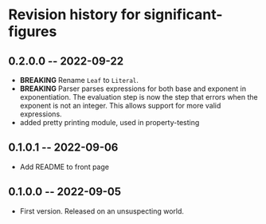 # Revision history for significant-figures

## 0.2.0.0 -- 2022-09-22

* **BREAKING** Rename `Leaf` to `Literal`.
* **BREAKING** Parser parses expressions for both base and exponent in
  exponentiation. The evaluation step is now the step that errors when the
  exponent is not an integer. This allows support for more valid expressions.
* added pretty printing module, used in property-testing

## 0.1.0.1 -- 2022-09-06

* Add README to front page

## 0.1.0.0 -- 2022-09-05

* First version. Released on an unsuspecting world.
